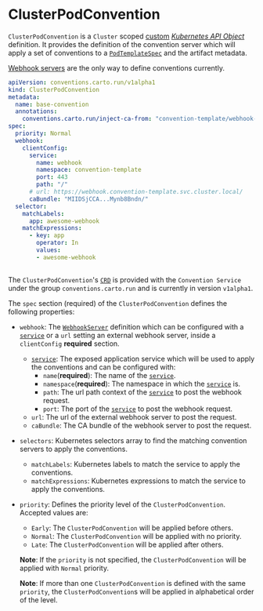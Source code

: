 # ClusterPodConvention

`ClusterPodConvention` is a `Cluster` scoped [custom](https://kubernetes.io/docs/concepts/extend-kubernetes/api-extension/custom-resources/) [_Kubernetes API Object_](https://kubernetes.io/docs/concepts/overview/working-with-objects/kubernetes-objects/) definition. It provides the definition of the convention server which will apply a set of conventions to a [`PodTemplateSpec`](https://kubernetes.io/docs/reference/kubernetes-api/workload-resources/pod-template-v1/#PodTemplateSpec) and the artifact metadata.

[Webhook servers](../webhook-server.md) are the only way to define conventions currently.

```yaml
apiVersion: conventions.carto.run/v1alpha1
kind: ClusterPodConvention
metadata:
  name: base-convention
  annotations:
    conventions.carto.run/inject-ca-from: "convention-template/webhook-cert"
spec:
  priority: Normal
  webhook:
    clientConfig:
      service:
        name: webhook
        namespace: convention-template
        port: 443
        path: "/"
      # url: https://webhook.convention-template.svc.cluster.local/
      caBundle: "MIIDSjCCA...Mynb8Bndn/"
  selector:
    matchLabels:
      app: awesome-webhook
    matchExpressions:
      - key: app
        operator: In
        values:
        - awesome-webhook
    
```

The `ClusterPodConvention`'s [`CRD`](https://kubernetes.io/docs/concepts/extend-kubernetes/api-extension/custom-resources/) is provided with the `Convention Service` under the group `conventions.carto.run` and is currently in version `v1alpha1`.

The `spec` section (required) of the `ClusterPodConvention` defines the following properties:

+ `webhook`: The [`WebhookServer`](../webhook-server.md) definition which can be configured with a [`service`](https://kubernetes.io/docs/concepts/services-networking/service/) or a `url` setting an external webhook server, inside a `clientConfig` __required__ section.
  + [`service`](https://kubernetes.io/docs/concepts/services-networking/service/): The exposed application service which will be used to apply the conventions and can be configured with:
    + `name`(__required__): The name of the [`service`](https://kubernetes.io/docs/concepts/services-networking/service/).
    + `namespace`(__required__): The namespace in which the [`service`](https://kubernetes.io/docs/concepts/services-networking/service/) is.
    + `path`: The url path context of the [`service`](https://kubernetes.io/docs/concepts/services-networking/service/) to post the webhook request.
    + `port`: The port of the [`service`](https://kubernetes.io/docs/concepts/services-networking/service/) to post the webhook request.
  + `url`: The url of the external webhook server to post the request.
  + `caBundle`: The CA bundle of the webhook server to post the request.

+ `selectors`: Kubernetes selectors array to find the matching convention servers to apply the conventions.
  + `matchLabels`: Kubernetes labels to match the service to apply the conventions.
  + `matchExpressions`: Kubernetes expressions to match the service to apply the conventions.
+ `priority`: Defines the priority level of the `ClusterPodConvention`. Accepted values are:
  + `Early`: The `ClusterPodConvention` will be applied before others.
  + `Normal`: The `ClusterPodConvention` will be applied with no priority.
  + `Late`: The `ClusterPodConvention` will be applied after others.
  
  __Note__: If the `priority` is not specified, the `ClusterPodConvention` will be applied with `Normal` priority.
  
  __Note__: If more than one `ClusterPodConvention` is defined with the same `priority`, the `ClusterPodConvention`s will be applied in alphabetical order of the level.